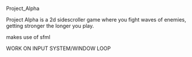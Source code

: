 Project_Alpha

Project Alpha is a 2d sidescroller game where you fight waves of enemies, getting stronger the longer you play.

makes use of sfml

WORK ON INPUT SYSTEM/WINDOW LOOP